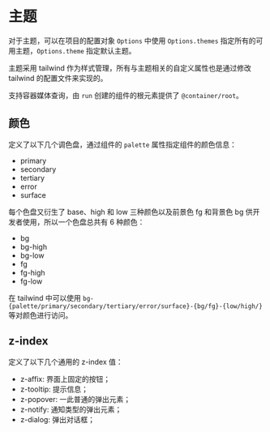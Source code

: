 # 主题

对于主题，可以在项目的配置对象 `Options` 中使用 `Options.themes` 指定所有的可用主题，`Options.theme` 指定默认主题。

主题采用 tailwind 作为样式管理，所有与主题相关的自定义属性也是通过修改 tailwind 的配置文件来实现的。

支持容器媒体查询，由 `run` 创建的组件的根元素提供了 `@container/root`。

## 颜色

定义了以下几个调色盘，通过组件的 `palette` 属性指定组件的颜色信息：

- primary
- secondary
- tertiary
- error
- surface

每个色盘又衍生了 base、high 和 low 三种颜色以及前景色 fg 和背景色 bg 供开发者使用，所以一个色盘总共有 6 种颜色：

- bg
- bg-high
- bg-low
- fg
- fg-high
- fg-low

在 tailwind 中可以使用 `bg-{palette/primary/secondary/tertiary/error/surface}-{bg/fg}-{low/high/}` 等对颜色进行访问。

## z-index

定义了以下几个通用的 z-index 值：

- z-affix: 界面上固定的按钮；
- z-tooltip: 提示信息；
- z-popover: 一此普通的弹出元素；
- z-notify: 通知类型的弹出元素；
- z-dialog: 弹出对话框；
